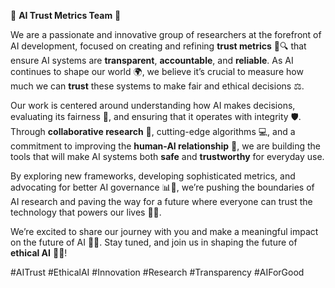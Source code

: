 🚀 **AI Trust Metrics Team** 🤖

We are a passionate and innovative group of researchers at the forefront of AI development, focused on creating and refining **trust metrics** 🧠🔍 that ensure AI systems are **transparent**, **accountable**, and **reliable**. As AI continues to shape our world 🌍, we believe it’s crucial to measure how much we can **trust** these systems to make fair and ethical decisions ⚖️.

Our work is centered around understanding how AI makes decisions, evaluating its fairness 💯, and ensuring that it operates with integrity 🛡️. Through **collaborative research** 🤝, cutting-edge algorithms 💻, and a commitment to improving the **human-AI relationship** 🌟, we are building the tools that will make AI systems both **safe** and **trustworthy** for everyday use.

By exploring new frameworks, developing sophisticated metrics, and advocating for better AI governance 📊📜, we’re pushing the boundaries of AI research and paving the way for a future where everyone can trust the technology that powers our lives 🌟🔮.

We’re excited to share our journey with you and make a meaningful impact on the future of AI 🤖✨. Stay tuned, and join us in shaping the future of **ethical AI** 🌱💡!

#AITrust #EthicalAI #Innovation #Research #Transparency #AIForGood
